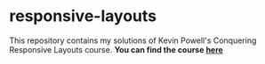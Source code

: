 # responsive-layouts

This repository contains my solutions of Kevin Powell's Conquering Responsive Layouts course. **You can find the course [here](https://courses.kevinpowell.co/courses/conquering-responsive-layouts/)**
